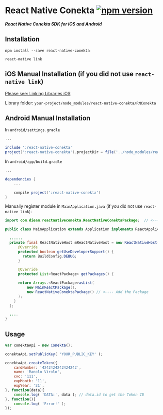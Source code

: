 # React Native Conekta [![npm version](https://badge.fury.io/js/react-native-conekta.svg)](http://badge.fury.io/js/react-native-conekta)

***React Native Conekta SDK for iOS and Android***


## Installation
`npm install --save react-native-conekta`

`react-native link`


## iOS Manual Installation (if you did not use `react-native link`)
[Please see: Linking Libraries iOS](https://facebook.github.io/react-native/docs/linking-libraries-ios.html#content)

Library folder: `your-project/node_modules/react-native-conekta/RNConekta`

## Android Manual Installation
In `android/settings.gradle`

```gradle
...

include ':react-native-conekta'
project(':react-native-conekta').projectDir = file('../node_modules/react-native-conekta/RNConektaAndroid')
```

In `android/app/build.gradle`

```gradle
...

dependencies {
    ...

    compile project(':react-native-conekta')
}
```

Manually register module in `MainApplication.java` (if you did not use `react-native link`):

```java
import com.dieam.reactnativeconekta.ReactNativeConektaPackage;  // <--- import

public class MainApplication extends Application implements ReactApplication {

  ......
  private final ReactNativeHost mReactNativeHost = new ReactNativeHost(this) {
      @Override
      protected boolean getUseDeveloperSupport() {
        return BuildConfig.DEBUG;
      }

      @Override
      protected List<ReactPackage> getPackages() {

      return Arrays.<ReactPackage>asList(
          new MainReactPackage(),
          new ReactNativeConektaPackage() // <---- Add the Package
      );
    }
  };

  ....
}

```

## Usage
```javascript
var conektaApi = new Conekta();

conektaApi.setPublicKey( 'YOUR_PUBLIC_KEY' );

conektaApi.createToken({
	cardNumber: '4242424242424242',
	name: 'Manolo Virolo',
	cvc: '111',
	expMonth: '11',
	expYear: '21',
}, function(data){
	console.log( 'DATA:', data ); // data.id to get the Token ID
}, function(){
	console.log( 'Error!' );
});
```
